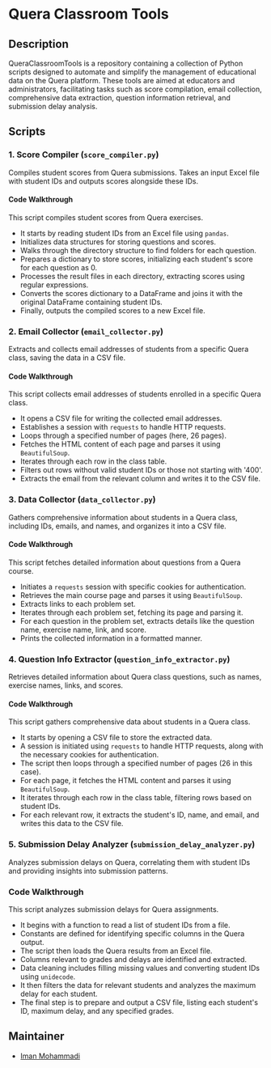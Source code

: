 # Quera Classroom Tools

## Description

QueraClassroomTools is a repository containing a collection of Python scripts designed to automate and simplify the management of educational data on the Quera platform. These tools are aimed at educators and administrators, facilitating tasks such as score compilation, email collection, comprehensive data extraction, question information retrieval, and submission delay analysis.

## Scripts

### 1. Score Compiler (`score_compiler.py`)
Compiles student scores from Quera submissions. Takes an input Excel file with student IDs and outputs scores alongside these IDs.

#### Code Walkthrough

This script compiles student scores from Quera exercises.

- It starts by reading student IDs from an Excel file using `pandas`.
- Initializes data structures for storing questions and scores.
- Walks through the directory structure to find folders for each question.
- Prepares a dictionary to store scores, initializing each student's score for each question as 0.
- Processes the result files in each directory, extracting scores using regular expressions.
- Converts the scores dictionary to a DataFrame and joins it with the original DataFrame containing student IDs.
- Finally, outputs the compiled scores to a new Excel file.

### 2. Email Collector (`email_collector.py`)
Extracts and collects email addresses of students from a specific Quera class, saving the data in a CSV file.

#### Code Walkthrough

This script collects email addresses of students enrolled in a specific Quera class.

- It opens a CSV file for writing the collected email addresses.
- Establishes a session with `requests` to handle HTTP requests.
- Loops through a specified number of pages (here, 26 pages).
- Fetches the HTML content of each page and parses it using `BeautifulSoup`.
- Iterates through each row in the class table.
- Filters out rows without valid student IDs or those not starting with '400'.
- Extracts the email from the relevant column and writes it to the CSV file.

### 3. Data Collector (`data_collector.py`)
Gathers comprehensive information about students in a Quera class, including IDs, emails, and names, and organizes it into a CSV file.

#### Code Walkthrough

This script fetches detailed information about questions from a Quera course.

- Initiates a `requests` session with specific cookies for authentication.
- Retrieves the main course page and parses it using `BeautifulSoup`.
- Extracts links to each problem set.
- Iterates through each problem set, fetching its page and parsing it.
- For each question in the problem set, extracts details like the question name, exercise name, link, and score.
- Prints the collected information in a formatted manner.

### 4. Question Info Extractor (`question_info_extractor.py`)
Retrieves detailed information about Quera class questions, such as names, exercise names, links, and scores.

#### Code Walkthrough

This script gathers comprehensive data about students in a Quera class.

- It starts by opening a CSV file to store the extracted data.
- A session is initiated using `requests` to handle HTTP requests, along with the necessary cookies for authentication.
- The script then loops through a specified number of pages (26 in this case).
- For each page, it fetches the HTML content and parses it using `BeautifulSoup`.
- It iterates through each row in the class table, filtering rows based on student IDs.
- For each relevant row, it extracts the student's ID, name, and email, and writes this data to the CSV file.

### 5. Submission Delay Analyzer (`submission_delay_analyzer.py`)
Analyzes submission delays on Quera, correlating them with student IDs and providing insights into submission patterns.

### Code Walkthrough

This script analyzes submission delays for Quera assignments.

- It begins with a function to read a list of student IDs from a file.
- Constants are defined for identifying specific columns in the Quera output.
- The script then loads the Quera results from an Excel file.
- Columns relevant to grades and delays are identified and extracted.
- Data cleaning includes filling missing values and converting student IDs using `unidecode`.
- It then filters the data for relevant students and analyzes the maximum delay for each student.
- The final step is to prepare and output a CSV file, listing each student's ID, maximum delay, and any specified grades.

## Maintainer

- [Iman Mohammadi](https://github.com/Imanm02)